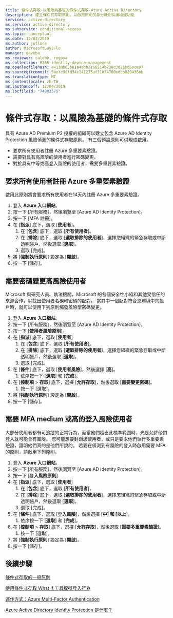 ```yaml
---
title: 條件式存取-以風險為基礎的條件式存取-Azure Active Directory
description: 建立條件式存取原則，以啟用原則的身分識別保護增強功能
services: active-directory
ms.service: active-directory
ms.subservice: conditional-access
ms.topic: conceptual
ms.date: 12/03/2019
ms.author: joflore
author: MicrosoftGuyJFlo
manager: daveba
ms.reviewer: calebb, rogoya
ms.collection: M365-identity-device-management
ms.openlocfilehash: e4130b05be1a4abb2166514b730c3d21bd5ece97
ms.sourcegitcommit: 5aefc96fd34c141275af31874700edbb829436bb
ms.translationtype: MT
ms.contentlocale: zh-TW
ms.lasthandoff: 12/04/2019
ms.locfileid: "74803575"
---
```

# <a name="conditional-access-risk-based-conditional-access"></a>條件式存取：以風險為基礎的條件式存取

具有 Azure AD Premium P2 授權的組織可以建立包含 Azure AD Identity Protection 風險偵測的條件式存取原則。 有三個預設原則可供現成啟用。 

* 要求所有使用者註冊 Azure 多重要素驗證。
* 需要對具有高風險的使用者進行密碼變更。
* 對於具有中等或高登入風險的使用者，需要多重要素驗證。

## <a name="require-all-users-to-register-for-azure-multi-factor-authentication"></a>要求所有使用者註冊 Azure 多重要素驗證

啟用此原則將會要求所有使用者在14天內註冊 Azure 多重要素驗證。 

1. 登入 **Azure 入口網站**。
1. 按一下 [所有服務]，然後瀏覽至 [Azure AD Identity Protection]。
1. 按一下 [MFA 註冊]。
1. 在 [**指派**] 底下，選取 [**使用者**]。
   1. 在 [**包含**] 底下，選取 [**所有使用者**]。
   1. 在 [**排除**] 底下，選取 [**選取排除的使用者**]，選擇您組織的緊急存取或中斷透明帳戶，然後選取 [**選取**]。 
   1. 選取 [完成]。
1. 將 [**強制執行原則**] 設定為 [**開啟**]。
1. 按一下 [儲存]。

## <a name="require-a-password-change-high-risk-users"></a>需要密碼變更高風險使用者

Microsoft 與研究人員、執法機關，Microsoft 的各個安全性小組和其他受信任的來源合作，以找出使用者名稱和密碼的配對。 當其中一個配對符合您環境中的帳戶時，就可以使用下列原則觸發風險型密碼變更。

1. 登入 **Azure 入口網站**。
1. 按一下 [所有服務]，然後瀏覽至 [Azure AD Identity Protection]。
1. 按一下 [**使用者風險原則**]。
1. 在 [**指派**] 底下，選取 [**使用者**]
   1. 在 [**包含**] 底下，選取 [**所有使用者**]。
   1. 在 [**排除**] 底下，選取 [**選取排除的使用者**]，選擇您組織的緊急存取或中斷透明帳戶，然後選取 [**選取**]。
   1. 選取 [完成]。
1. 在 [**條件**] 底下，選取 [**使用者風險**]，然後選擇 [**高**]。
   1. 依序按一下 [**選取**] 和 [**完成**]。
1. 在 [**控制項** > **存取**] 底下，選擇 [**允許存取**]，然後選取 [**需要變更密碼**]。
   1. 按一下 [選取]。
1. 將 [**強制執行原則**] 設定為 [**開啟**]。
1. 按一下 [儲存]。

## <a name="require-mfa-medium-or-high-sign-in-risk-users"></a>需要 MFA medium 或高的登入風險使用者

大部分使用者都有可追蹤的正常行為，而當他們超出此標準範圍時，光是允許他們登入就可能會有風險。 您可能想要封鎖該使用者，或只是要求他們執行多重要素驗證，證明他們真的是他們所說的。 若要在偵測到有風險的登入時啟用需要 MFA 的原則，請啟用下列原則。

1. 登入 **Azure 入口網站**。
1. 按一下 [所有服務]，然後瀏覽至 [Azure AD Identity Protection]。
1. 按一下 [登**入風險原則**]
1. 在 [**指派**] 底下，選取 [**使用者**]
   1. 在 [**包含**] 底下，選取 [**所有使用者**]。
   1. 在 [**排除**] 底下，選取 [**選取排除的使用者**]，選擇您組織的緊急存取或中斷透明帳戶，然後選取 [**選取**]。
   1. 選取 [完成]。
1. 在 [**條件**] 底下，選取 [登**入風險**]，然後選擇 [**中] 和 [以上**]。
   1. 依序按一下 [**選取**] 和 [**完成**]。
1. 在 [**控制項** > **存取**] 底下，選擇 [**允許存取**]，然後選取 [**需要多重要素驗證**]。
   1. 按一下 [選取]。
1. 將 [**強制執行原則**] 設定為 [**開啟**]。
1. 按一下 [儲存]。

## <a name="next-steps"></a>後續步驟

[條件式存取的一般原則](concept-conditional-access-policy-common.md)

[使用條件式存取 What If 工具模擬登入行為](troubleshoot-conditional-access-what-if.md)

[運作方式：Azure Multi-Factor Authentication](../authentication/concept-mfa-howitworks.md)

[Azure Active Directory Identity Protection 是什麼？](../identity-protection/overview.md)

